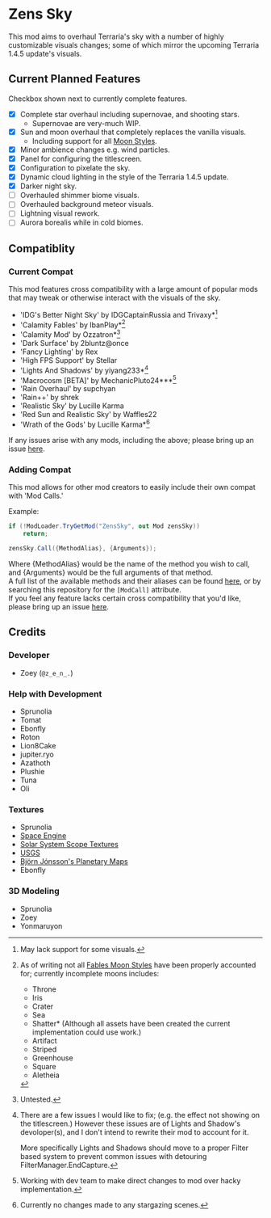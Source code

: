 ﻿# Zens Sky
This mod aims to overhaul Terraria's sky with a number of highly customizable visuals changes; some of which mirror the upcoming Terraria 1.4.5 update's visuals.

## Current Planned Features
Checkbox shown next to currently complete features.
- [x] Complete star overhaul including supernovae, and shooting stars.
    - Supernovae are very-much WIP.
- [x] Sun and moon overhaul that completely replaces the vanilla visuals.
    - Including support for all [Moon Styles](https://terraria.wiki.gg/wiki/Moon_phase#Notes).
- [x] Minor ambience changes e.g. wind particles.
- [x] Panel for configuring the titlescreen.
- [x] Configuration to pixelate the sky.
- [x] Dynamic cloud lighting in the style of the Terraria 1.4.5 update.
- [x] Darker night sky.
- [ ] Overhauled shimmer biome visuals.
- [ ] Overhauled background meteor visuals.
- [ ] Lightning visual rework.
- [ ] Aurora borealis while in cold biomes.

## Compatiblity

### Current Compat

This mod features cross compatibility with a large amount of popular mods that may tweak or otherwise interact with the visuals of the sky.

- 'IDG's Better Night Sky' by IDGCaptainRussia and Trivaxy\*[^BetterNightSky]
- 'Calamity Fables' by IbanPlay\*[^CalamityFables]
- 'Calamity Mod' by Ozzatron\*[^CalamityMod]
- 'Dark Surface' by 2bluntz@once
- 'Fancy Lighting' by Rex
- 'High FPS Support' by Stellar
- 'Lights And Shadows' by yiyang233\*[^LightsAndShadows]
- 'Macrocosm [BETA]' by MechanicPluto24\*\*\*[^Macrocosm]
- 'Rain Overhaul' by supchyan
- 'Rain++' by shrek
- 'Realistic Sky' by Lucille Karma
- 'Red Sun and Realistic Sky' by Waffles22
- 'Wrath of the Gods' by Lucille Karma\*[^WrathOfTheGods]

If any issues arise with any mods, including the above; please bring up an issue [here](https://github.com/ZenTheMod/ZensSky/issues).

### Adding Compat

This mod allows for other mod creators to easily include their own compat with 'Mod Calls.'

Example:
```cs
if (!ModLoader.TryGetMod("ZensSky", out Mod zensSky))
    return;

zensSky.Call({MethodAlias}, {Arguments});
 ```

Where {MethodAlias} would be the name of the method you wish to call, and {Arguments} would be the full arguments of that method.\
A full list of the available methods and their aliases can be found [here](https://github.com/search?q=repo%3AZenTheMod%2FZensSky%20ModCall&type=code), or by searching this repository for the `[ModCall]` attribute.\
If you feel any feature lacks certain cross compatibility that you'd like, please bring up an issue [here](https://github.com/ZenTheMod/ZensSky/issues).

## Credits

### Developer 
- Zoey (`@z_e_n_.`)

### Help with Development 
- Sprunolia
- Tomat
- Ebonfly
- Roton
- Lion8Cake
- jupiter.ryo
- Azathoth
- Plushie
- Tuna
- Oli

### Textures 
- Sprunolia
- [​Space Engine](https://spaceengine.org/)
- [​Solar System Scope Textures](https://www.solarsystemscope.com/textures/)
- [​USGS](https://www.usgs.gov/)
- ​[Björn Jónsson's Planetary Maps](https://bjj.mmedia.is/)
- Ebonfly

### 3D Modeling 
- Sprunolia
- Zoey
- Yonmaruyon

[^BetterNightSky]: May lack support for some visuals.
[^CalamityFables]: As of writing not all [Fables Moon Styles](https://calamityfables.wiki.gg/wiki/Vanilla_changes#Vanity_moons) have been properly accounted for; currently incomplete moons includes:
    - Throne
    - Iris
    - Crater
    - Sea
    - Shatter* (Although all assets have been created the current implementation could use work.)
    - Artifact
    - Striped
    - Greenhouse
    - Square
    - Aletheia
[^CalamityMod]: Untested.
[^LightsAndShadows]: There are a few issues I would like to fix; (e.g. the effect not showing on the titlescreen.)
    However these issues are of Lights and Shadow's devoloper(s), and I don't intend to rewrite their mod to account for it.

    More specifically Lights and Shadows should move to a proper Filter based system to prevent common issues with detouring FilterManager.EndCapture.
[^Macrocosm]: Working with dev team to make direct changes to mod over hacky implementation.
[^WrathOfTheGods]: Currently no changes made to any stargazing scenes.
